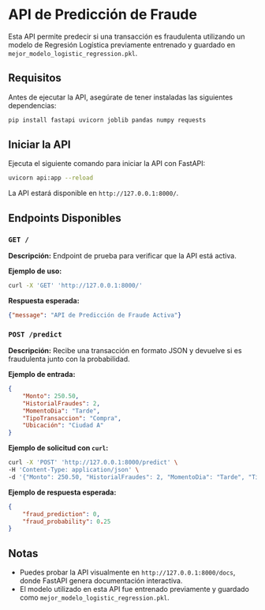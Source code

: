 # API de Predicción de Fraude

Esta API permite predecir si una transacción es fraudulenta utilizando un modelo de Regresión Logística previamente entrenado y guardado en `mejor_modelo_logistic_regression.pkl`.

## Requisitos

Antes de ejecutar la API, asegúrate de tener instaladas las siguientes dependencias:

```bash
pip install fastapi uvicorn joblib pandas numpy requests
```

## Iniciar la API

Ejecuta el siguiente comando para iniciar la API con FastAPI:

```bash
uvicorn api:app --reload
```

La API estará disponible en `http://127.0.0.1:8000/`.

## Endpoints Disponibles

### `GET /`

**Descripción:** Endpoint de prueba para verificar que la API está activa.

**Ejemplo de uso:**

```bash
curl -X 'GET' 'http://127.0.0.1:8000/'
```

**Respuesta esperada:**

```json
{"message": "API de Predicción de Fraude Activa"}
```

### `POST /predict`

**Descripción:** Recibe una transacción en formato JSON y devuelve si es fraudulenta junto con la probabilidad.

**Ejemplo de entrada:**

```json
{
    "Monto": 250.50,
    "HistorialFraudes": 2,
    "MomentoDia": "Tarde",
    "TipoTransaccion": "Compra",
    "Ubicación": "Ciudad A"
}
```

**Ejemplo de solicitud con `curl`:**

```bash
curl -X 'POST' 'http://127.0.0.1:8000/predict' \
-H 'Content-Type: application/json' \
-d '{"Monto": 250.50, "HistorialFraudes": 2, "MomentoDia": "Tarde", "TipoTransaccion": "Compra", "Ubicación": "Ciudad A"}'
```

**Ejemplo de respuesta esperada:**

```json
{
    "fraud_prediction": 0,
    "fraud_probability": 0.25
}
```

## Notas

- Puedes probar la API visualmente en `http://127.0.0.1:8000/docs`, donde FastAPI genera documentación interactiva.
- El modelo utilizado en esta API fue entrenado previamente y guardado como `mejor_modelo_logistic_regression.pkl`.
